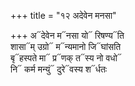 +++
title = "१२ अदेवेन मनसा"

+++
अ᳓देवेन म᳓नसा यो᳓ रिषण्य᳓ति  
शासा᳓म् उग्रो᳓ म᳓न्यमानो जि᳓घांसति  
बृ᳓हस्पते मा᳓ प्र᳓णक् त᳓स्य नो वधो᳓  
नि᳓ कर्म मन्युं᳓ दुरे᳓वस्य श᳓र्धतः